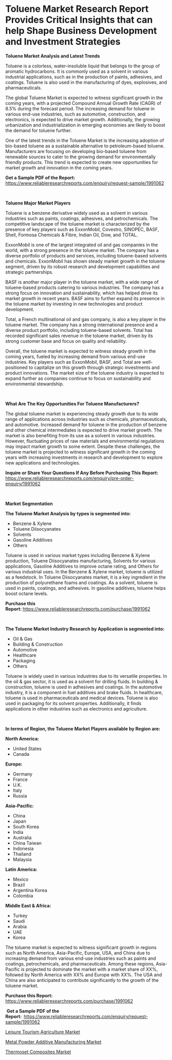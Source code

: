 <p><h1>Toluene Market Research Report Provides Critical Insights that can help Shape Business Development and Investment Strategies</h1></p><p><strong>Toluene Market Analysis and Latest Trends</strong></p>
<p><p>Toluene is a colorless, water-insoluble liquid that belongs to the group of aromatic hydrocarbons. It is commonly used as a solvent in various industrial applications, such as in the production of paints, adhesives, and coatings. Toluene is also used in the manufacturing of dyes, explosives, and pharmaceuticals.</p><p>The global Toluene Market is expected to witness significant growth in the coming years, with a projected Compound Annual Growth Rate (CAGR) of 8.5% during the forecast period. The increasing demand for toluene in various end-use industries, such as automotive, construction, and electronics, is expected to drive market growth. Additionally, the growing urbanization and industrialization in emerging economies are likely to boost the demand for toluene further.</p><p>One of the latest trends in the Toluene Market is the increasing adoption of bio-based toluene as a sustainable alternative to petroleum-based toluene. Manufacturers are focusing on developing bio-based toluene from renewable sources to cater to the growing demand for environmentally friendly products. This trend is expected to create new opportunities for market growth and innovation in the coming years.</p></p>
<p><strong>Get a Sample PDF of the Report:&nbsp;</strong> <a href="https://www.reliableresearchreports.com/enquiry/request-sample/1991062">https://www.reliableresearchreports.com/enquiry/request-sample/1991062</a></p>
<p>&nbsp;</p>
<p><strong>Toluene Major Market Players</strong></p>
<p><p>Toluene is a benzene derivative widely used as a solvent in various industries such as paints, coatings, adhesives, and petrochemicals. The competitive landscape of the toluene market is characterized by the presence of key players such as ExxonMobil, Covestro, SINOPEC, BASF, Shell, Formosa Chemicals & Fibre, Indian Oil, Dow, and TOTAL.</p><p>ExxonMobil is one of the largest integrated oil and gas companies in the world, with a strong presence in the toluene market. The company has a diverse portfolio of products and services, including toluene-based solvents and chemicals. ExxonMobil has shown steady market growth in the toluene segment, driven by its robust research and development capabilities and strategic partnerships.</p><p>BASF is another major player in the toluene market, with a wide range of toluene-based products catering to various industries. The company has a strong focus on innovation and sustainability, which has helped drive its market growth in recent years. BASF aims to further expand its presence in the toluene market by investing in new technologies and product development.</p><p>Total, a French multinational oil and gas company, is also a key player in the toluene market. The company has a strong international presence and a diverse product portfolio, including toluene-based solvents. Total has recorded significant sales revenue in the toluene market, driven by its strong customer base and focus on quality and reliability.</p><p>Overall, the toluene market is expected to witness steady growth in the coming years, fueled by increasing demand from various end-use industries. Key players such as ExxonMobil, BASF, and Total are well-positioned to capitalize on this growth through strategic investments and product innovations. The market size of the toluene industry is expected to expand further as companies continue to focus on sustainability and environmental stewardship.</p></p>
<p>&nbsp;</p>
<p><strong>What Are The Key Opportunities For Toluene Manufacturers?</strong></p>
<p><p>The global toluene market is experiencing steady growth due to its wide range of applications across industries such as chemicals, pharmaceuticals, and automotive. Increased demand for toluene in the production of benzene and other chemical intermediates is expected to drive market growth. The market is also benefiting from its use as a solvent in various industries. However, fluctuating prices of raw materials and environmental regulations may impact market growth to some extent. Despite these challenges, the toluene market is projected to witness significant growth in the coming years with increasing investments in research and development to explore new applications and technologies.</p></p>
<p><strong>Inquire or Share Your Questions If Any Before Purchasing This Report:</strong> <a href="https://www.reliableresearchreports.com/enquiry/pre-order-enquiry/1991062">https://www.reliableresearchreports.com/enquiry/pre-order-enquiry/1991062</a></p>
<p>&nbsp;</p>
<p><strong>Market Segmentation</strong></p>
<p><strong>The Toluene Market Analysis by types is segmented into:</strong></p>
<p><ul><li>Benzene & Xylene</li><li>Toluene Diisocyanates</li><li>Solvents</li><li>Gasoline Additives</li><li>Others</li></ul></p>
<p><p>Toluene is used in various market types including Benzene & Xylene production, Toluene Diisocyanates manufacturing, Solvents for various applications, Gasoline Additives to improve octane rating, and Others for various industrial uses. In the Benzene & Xylene market, toluene is utilized as a feedstock. In Toluene Diisocyanates market, it is a key ingredient in the production of polyurethane foams and coatings. As a solvent, toluene is used in paints, coatings, and adhesives. In gasoline additives, toluene helps boost octane levels.</p></p>
<p><strong>Purchase this Report:&nbsp;</strong><a href="https://www.reliableresearchreports.com/purchase/1991062">https://www.reliableresearchreports.com/purchase/1991062</a></p>
<p>&nbsp;</p>
<p><strong>The Toluene Market Industry Research by Application is segmented into:</strong></p>
<p><ul><li>Oil & Gas</li><li>Building & Construction</li><li>Automotive</li><li>Healthcare</li><li>Packaging</li><li>Others</li></ul></p>
<p><p>Toluene is widely used in various industries due to its versatile properties. In the oil & gas sector, it is used as a solvent for drilling fluids. In building & construction, toluene is used in adhesives and coatings. In the automotive industry, it is a component in fuel additives and brake fluids. In healthcare, toluene is used in pharmaceuticals and medical devices. Toluene is also used in packaging for its solvent properties. Additionally, it finds applications in other industries such as electronics and agriculture.</p></p>
<p>&nbsp;</p>
<p><strong>In terms of Region, the Toluene Market Players available by Region are:</strong></p>
<p>
    <p> <strong> North America: </strong>
        <ul>
            <li>United States</li>
            <li>Canada</li>
        </ul>
        </p> 
    <p> <strong> Europe: </strong>
        <ul>
            <li>Germany</li>
            <li>France</li>
            <li>U.K.</li>
            <li>Italy</li>
            <li>Russia</li>
        </ul>
        </p> 
    <p> <strong> Asia-Pacific: </strong>
        <ul>
            <li>China</li>
            <li>Japan</li>
            <li>South Korea</li>
            <li>India</li>
            <li>Australia</li>
            <li>China Taiwan</li>
            <li>Indonesia</li>
            <li>Thailand</li>
            <li>Malaysia</li>
        </ul>
        </p> 
    <p> <strong> Latin America: </strong>
        <ul>
            <li>Mexico</li>
            <li>Brazil</li>
            <li>Argentina Korea</li>
            <li>Colombia</li>
        </ul>
        </p> 
    <p> <strong> Middle East & Africa: </strong>
        <ul>
            <li>Turkey</li>
            <li>Saudi</li>
            <li>Arabia</li>
            <li>UAE</li>
            <li>Korea</li>
        </ul>
    </p>
    </p>
<p><p>The toluene market is expected to witness significant growth in regions such as North America, Asia-Pacific, Europe, USA, and China due to increasing demand from various end-use industries such as paints and coatings, petrochemicals, and pharmaceuticals. Among these regions, Asia-Pacific is projected to dominate the market with a market share of XX%, followed by North America with XX% and Europe with XX%. The USA and China are also anticipated to contribute significantly to the growth of the toluene market.</p></p>
<p><strong>Purchase this Report: </strong><a href="https://www.reliableresearchreports.com/purchase/1991062">https://www.reliableresearchreports.com/purchase/1991062</a></p>
<p>&nbsp;<strong>Get a Sample PDF of the Report:&nbsp;&nbsp;</strong><a href="https://www.reliableresearchreports.com/enquiry/request-sample/1991062">https://www.reliableresearchreports.com/enquiry/request-sample/1991062</a></p>
<p><strong></strong></p>
<p><p><a href="https://view.publitas.com/reportprime-1/leisure-tourism-agriculture-market-research-report-reveals-the-latest-trends-and-opportunities-of-this-market-for-period-from-2023-2030/">Leisure Tourism Agriculture Market</a></p><p><a href="https://view.publitas.com/reportprime-1/metal-powder-additive-manufacturing-market-size-furnishes-valuable-information-encompassing-market-share-market-trends-and-projections-spanning-from-2023-to-2030/">Metal Powder Additive Manufacturing Market</a></p><p><a href="https://github.com/ruddyyedelwadw/Market-Research-Report-List-1/blob/main/thermoset-composites-market.md">Thermoset Composites Market</a></p></p>